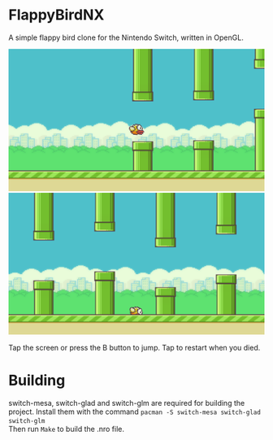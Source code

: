 # FlappyBirdNX
A simple flappy bird clone for the Nintendo Switch, written in OpenGL.

![alt](https://github.com/lud99/FlappyBirdNX/blob/master/screenshot1.PNG?raw=true)
![alt](https://github.com/lud99/FlappyBirdNX/blob/master/screenshot3.PNG?raw=true)

Tap the screen or press the B button to jump. Tap to restart when you died.

# Building
switch-mesa, switch-glad and switch-glm are required for building the project. Install them with the command ```pacman -S switch-mesa switch-glad switch-glm```  
Then run ```Make``` to build the .nro file.
